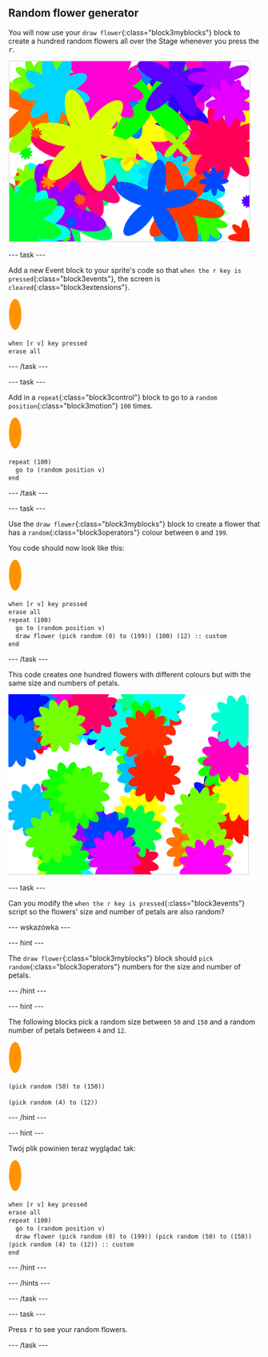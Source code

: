 ## Random flower generator

You will now use your `draw flower`{:class="block3myblocks"} block to create a hundred random flowers all over the Stage whenever you press the <kbd>r</kbd>.

![random flowers](images/flower-random.png)

\--- task \---

Add a new Event block to your sprite's code so that `when the r key is pressed`{:class="block3events"}, the screen is `cleared`{:class="block3extensions"}.

![flower sprite](images/flower-sprite.png)

```blocks3
when [r v] key pressed
erase all
```

\--- /task \---

\--- task \---

Add in a `repeat`{:class="block3control"} block to go to a `random position`{:class="block3motion"} `100` times.

![flower sprite](images/flower-sprite.png)

```blocks3
repeat (100)
  go to (random position v)
end
```

\--- /task \---

\--- task \---

Use the `draw flower`{:class="block3myblocks"} block to create a flower that has a `random`{:class="block3operators"} colour between `0` and `199`.

You code should now look like this:

![flower sprite](images/flower-sprite.png)

```blocks3
when [r v] key pressed
erase all
repeat (100) 
  go to (random position v)
  draw flower (pick random (0) to (199)) (100) (12) :: custom
end
```

\--- /task \---

This code creates one hundred flowers with different colours but with the same size and numbers of petals.

![flowers just with random colours](images/flower-random-colour.png)

\--- task \---

Can you modify the `when the r key is pressed`{:class="block3events"} script so the flowers' size and number of petals are also random?

\--- wskazówka \---

\--- hint \---

The `draw flower`{:class="block3myblocks"} block should `pick random`{:class="block3operators"} numbers for the size and number of petals.

\--- /hint \---

\--- hint \---

The following blocks pick a random size between `50` and `150` and a random number of petals between `4` and `12`.

![flower sprite](images/flower-sprite.png)

```blocks3
(pick random (50) to (150))

(pick random (4) to (12))
```

\--- /hint \---

\--- hint \---

Twój plik powinien teraz wyglądać tak:

![flower sprite](images/flower-sprite.png)

```blocks3
when [r v] key pressed
erase all
repeat (100) 
  go to (random position v)
  draw flower (pick random (0) to (199)) (pick random (50) to (150)) (pick random (4) to (12)) :: custom
end
```

\--- /hint \---

\--- /hints \---

\--- /task \---

\--- task \---

Press <kbd>r</kbd> to see your random flowers.

\--- /task \---